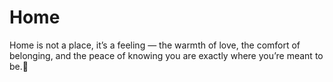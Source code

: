 # Home 
Home is not a place, it’s a feeling — the warmth of love, the comfort of belonging, and the peace of knowing you are exactly where you’re meant to be.🌿